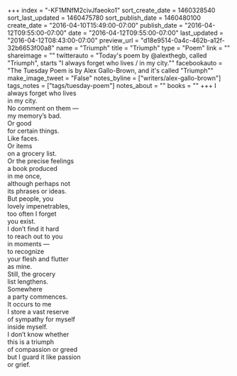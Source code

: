 +++
index = "-KF1MNfM2civJfaeoko1"
sort_create_date = 1460328540
sort_last_updated = 1460475780
sort_publish_date = 1460480100
create_date = "2016-04-10T15:49:00-07:00"
publish_date = "2016-04-12T09:55:00-07:00"
date = "2016-04-12T09:55:00-07:00"
last_updated = "2016-04-12T08:43:00-07:00"
preview_url = "d18e9514-0a4c-462b-a12f-32b6653f00a8"
name = "Triumph"
title = "Triumph"
type = "Poem"
link = ""
shareimage = ""
twitterauto = "Today's poem by @alexthegb, called \"Triumph\", starts \"I always forget who lives / in my city.\""
facebookauto = "The Tuesday Poem is by Alex Gallo-Brown, and it's called \"Triumph\""
make_image_tweet = "False"
notes_byline = ["writers/alex-gallo-brown"]
tags_notes = ["tags/tuesday-poem"]
notes_about = ""
books = ""
+++
I always forget who lives<br>
in my city.<br>
No comment on them &mdash;<br>
my memory’s bad.<br>
Or good<br>
for certain things.<br>
Like faces.<br>
Or items<br>
on a grocery list.<br>
Or the precise feelings<br> 
a book produced<br>
in me once,<br>
although perhaps not<br>
its phrases or ideas.<br>
But people, you<br>
lovely impenetrables,<br>
too often I forget<br>
you exist.<br>
I don’t find it hard<br>
to reach out to you<br>
in moments &mdash;<br>
to recognize<br>
your flesh and flutter<br>
as mine.<br>
Still, the grocery<br>
list lengthens.<br>
Somewhere<br>
a party commences.<br>
It occurs to me<br>
I store a vast reserve<br>
of sympathy for myself<br>
inside myself.<br>
I don’t know whether<br>
this is a triumph<br>
of compassion or greed<br>
but I guard it like passion<br>
or grief.